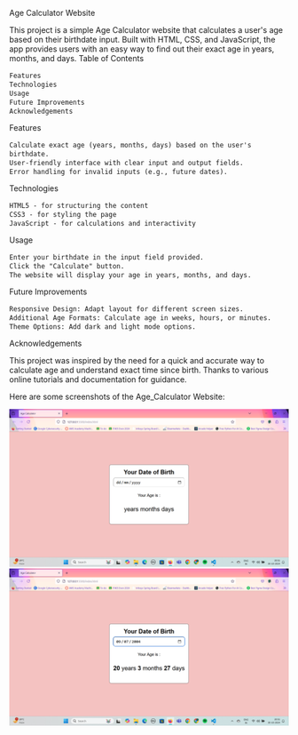 Age Calculator Website

This project is a simple Age Calculator website that calculates a user's age based on their birthdate input. Built with HTML, CSS, and JavaScript, the app provides users with an easy way to find out their exact age in years, months, and days.
Table of Contents

    Features
    Technologies
    Usage
    Future Improvements
    Acknowledgements

Features

    Calculate exact age (years, months, days) based on the user's birthdate.
    User-friendly interface with clear input and output fields.
    Error handling for invalid inputs (e.g., future dates).

Technologies

    HTML5 - for structuring the content
    CSS3 - for styling the page
    JavaScript - for calculations and interactivity


Usage

    Enter your birthdate in the input field provided.
    Click the "Calculate" button.
    The website will display your age in years, months, and days.


Future Improvements

    Responsive Design: Adapt layout for different screen sizes.
    Additional Age Formats: Calculate age in weeks, hours, or minutes.
    Theme Options: Add dark and light mode options.

Acknowledgements

This project was inspired by the need for a quick and accurate way to calculate age and understand exact time since birth. Thanks to various online tutorials and documentation for guidance.

Here are some screenshots of the Age_Calculator Website:

![Main](Main.png)
![Calculated](Calculated.png)